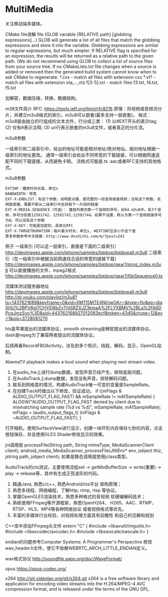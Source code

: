 # MultiMedia
关注移动端多媒体。

CMake file讲解
file (GLOB variable [RELATIVE path] [globbing expressions]...)
GLOB will generate a list of all files that match the globbing expressions and store it into the
variable. Globbing expressions are similar to regular expressions, but much simpler.
If RELATIVE flag is specified for an expression, the results will be returned as a relative
path to the given path. (We do not recommend using GLOB to collect a list of source files
from your source tree. If no CMakeLists.txt file changes when a source is added or removed then
the generated build system cannot know when to ask CMake to regenerate.
*.cxx      - match all files with extension cxx
*.vt?      - match all files with extension vta,...,vtz
f[3-5].txt - match files f3.txt, f4.txt, f5.txt

加解密，数据压缩，转换，数据结构。

m38文件简介
RFC: https://tools.ietf.org/html/rfc8216
原理：将视频或音频流分片，并建立m3u8格式的索引，m3u8可以嵌套(最多支持一层嵌套)。
格式：m3u8是由独立的行组成的文本文件，行分成三类：
(1) 以#EXT开头的表示tag;
(2) 仅有#表示注释;
(3) uri行表示嵌套的m3u8文件，或者真正的分片流。

m3u8参数

一级索引和二级索引中，给出的地址可能是相对地址/绝对地址。相对地址根据一级索引的地址更改。
通常一级索引会给出不同带宽的下载链接，可以根据网速适配不同的下载链接，从而避免卡顿。
流格式可能是.ts .aac或者RFC支持的其他格式。

m3u8参数

    EXTINF：播放时间长度，单位s
    BANDWIDTH：带宽
    EXT-X-ENDLIST：有这个参数，说明是点播，是完整的一段音频或者视频；没有这个参数，说明是直播，需要不断从二级索引中去获取下一片段的链接
    EXT-X-MEDIA-SEQUENCE（可选）： 播放列表的第一个音频的序号，如64.m3u8中，有3个音频，序号分别是12591742，12591743,12591744。如果不设置，默认为第一个音频链接序号为0。可以没有这个参数
    EXT-X-KEY：可能是加密的，具体见RFC
    EXT-X-TARGETDURATION：每片最大时长，单位s, #EXTINF应该小于这个值
    更多参数参考中文链接：http://www.dnsdizhi.com/m/?post=242

例子
一级索引 (可以这一层索引，直接是下面的二级索引）
http://devimages.apple.com/iphone/samples/bipbop/bipbopall.m3u8
二级索引（在一级索引中根据当前网速找合适的带宽的链接下载）
http://devimages.apple.com/iphone/samples/bipbop/gear1/prog_index.m3u8
可以直接播放的文件，mpeg2格式
http://devimages.apple.com/iphone/samples/bipbop/gear1/fileSequence0.ts


流媒体测试服务器地址
http://devimages.apple.com/iphone/samples/bipbop/bipbopall.m3u8
http://pl.youku.com/playlist/m3u8?ts=1437621689&keyframe=0&vid=XMTI5MTE4NjUwOA==&type=flv&ep=diaXHU%2BPV8gI7CHYiD8bZyThISRZXJZ3kmaA%2FLYXBMV%2BLa%2FA6DPcqJmzSvo%3D&sid=443762168927012083ecf&token=4345&ctype=12&ev=1&oip=3728081270


hls是苹果提出的流媒体协议，smooth streaming是微软提出的流媒体协议，dash是mpeg为了兼容两者提出的流媒体协议。

后续再看RecordFBOActivity，涉及到多个知识，线程，解码，显示，OpenGL绘制。

AbemaTV playback makes a loud sound when playing next stream video.
1. 在audio_hw上进行dump数据，发现声音已经产生，排除底层问题。
2. 在AudioTrack上dump数据，发现没有声音，排除解码问题。
3. 联系到网络差的情况，构建AudioTrack唯一可变的变量是SampleRate。
4. 在创建Track时做出以下修改，验证成功。
if ((mFlags & AUDIO_OUTPUT_FLAG_FAST) && mSampleRate != mAfSampleRate) {
    ALOGW("AUDIO_OUTPUT_FLAG_FAST denied by client due to mismatching sample rate (%d vs %d)",
        mSampleRate, mAfSampleRate);
    mFlags = (audio_output_flags_t) (mFlags & ~AUDIO_OUTPUT_FLAG_FAST);
}

打开相机，使用SurfaceView进行显示，创建一块环形内存保存七秒的内容，点击按钮保存，并且使用GLES Shader修改显示的效果。

jni调用层
processFile(String path, String mimeType, MediaScannerClient client);
android_media_MediaScanner_processFile(JNIEnv* env, jobject thiz, jstring path, jobject client);
如果是静态调用就使用jclass类型。

AudioTrack的cts测试，主要使用流程set -> getMinBufferSize -> write(重要) -> play -> release等，其中有生成正弦波形的代码。

1. 精通Java, 熟悉c/c++, 熟悉Android/ios平台
架构原理；
2. 熟悉多线程、网络编程，了解http, rtmp, rtsp
等协议。
3. 掌握OpenGLES渲染技术，熟悉多种格式的音视频
软硬编解码技术；
4. 熟练使用FFmpeg等开源框架，熟悉OpenH264、
H265、AAC、RTMP、RTSP、HLS、MP4等各种网络协议
或者视频格式等优先。
5. 丰富的多媒体行业经验，对视频处理方面具有前瞻性
和自己的见解和规划

C++库中添加FFmpeg头文件
extern "C" {
#include <libavutil/imgutils.h>
#include <libavcodec/avcodec.h>
#include <libswscale/swscale.h>
}

endian的问题参考Computer Systems: A Programmer's Perspective
修改wav_header.h文件，使它不依赖WEBRTC_ARCH_LITTLE_ENDIAN定义。

wav格式协议
http://soundfile.sapp.org/doc/WaveFormat/

opus
https://opus-codec.org/

x264
http://git.videolan.org/git/x264.git
x264 is a free software library and application for encoding video streams into
the H.264/MPEG-4 AVC compression format, and is released under the terms of the
GNU GPL.



